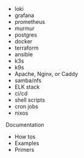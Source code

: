 - loki
- grafana
- prometheus
- murmur
- postgres
- docker
- terraform
- ansible
- k3s
- k9s
- Apache, Nginx, or Caddy
- samba/nfs
- ELK stack
- ci/cd
- shell scripts
- cron jobs
- nixos

  
Documentation
- How tos
- Examples
- Primers
  
